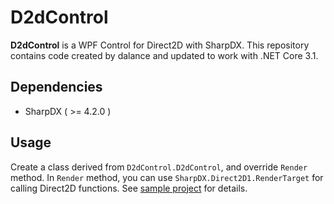 # D2dControl

**D2dControl** is a WPF Control for Direct2D with SharpDX. This repository contains code created by dalance and updated to work with .NET Core 3.1.

## Dependencies
- SharpDX ( >= 4.2.0 )

## Usage
Create a class derived from `D2dControl.D2dControl`, and override `Render` method.
In `Render` method, you can use `SharpDX.Direct2D1.RenderTarget` for calling Direct2D functions.
See [sample project](https://github.com/Dersei/D2dControl/tree/master/Sample) for details.
